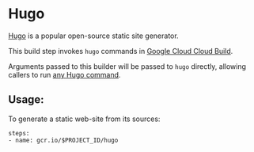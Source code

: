 # Hugo

[Hugo](https://gohugo.io/) is a popular open-source static site generator.

This build step invokes `hugo` commands in [Google Cloud Cloud Build](cloud.google.com/container-builder/).

Arguments passed to this builder will be passed to `hugo` directly, allowing
callers to run [any Hugo
command](https://gohugo.io/commands/).

## Usage:

To generate a static web-site from its sources:

```
steps:
- name: gcr.io/$PROJECT_ID/hugo
```

